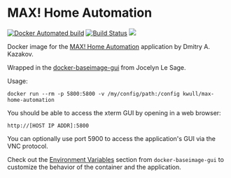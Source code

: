 # MAX! Home Automation
[![Docker Automated build](https://img.shields.io/docker/automated/rhopman/max-home-automation.svg)](https://hub.docker.com/r/rhopman/max-home-automation/) [![Build Status](https://api.travis-ci.org/rhopman/max-home-automation.svg?branch=master)](https://travis-ci.org/rhopman/max-home-automation) [![](https://images.microbadger.com/badges/image/rhopman/max-home-automation.svg)](https://microbadger.com/images/rhopman/max-home-automation "latest")

Docker image for the [MAX! Home Automation](http://www.dmitry-kazakov.de/ada/max_home_automation.htm) application by Dmitry A. Kazakov.

Wrapped in the [docker-baseimage-gui](https://github.com/jlesage/docker-baseimage-gui) from Jocelyn Le Sage.

Usage:

    docker run --rm -p 5800:5800 -v /my/config/path:/config kwull/max-home-automation

You should be able to access the xterm GUI by opening in a web browser:

`http://[HOST IP ADDR]:5800`

You can optionally use port 5900 to access the application's GUI via the VNC protocol.

Check out the [Environment Variables](https://github.com/jlesage/docker-baseimage-gui/#environment-variables) section from `docker-baseimage-gui` to customize the behavior of the container and the application.
